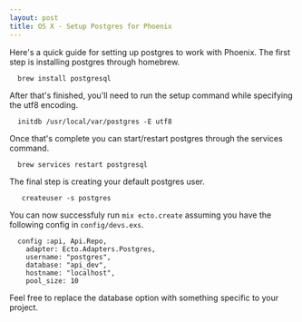 ```yaml
---
layout: post
title: OS X - Setup Postgres for Phoenix
---
```

Here's a quick guide for setting up postgres to work with Phoenix. The first
step is installing postgres through homebrew.

~~~
  brew install postgresql
~~~

After that's finished, you'll need to run the setup command while specifying
the utf8 encoding.

~~~
  initdb /usr/local/var/postgres -E utf8
~~~

Once that's complete you can start/restart postgres through the services command.

~~~
  brew services restart postgresql
~~~

The final step is creating your default postgres user.

~~~
   createuser -s postgres
~~~

You can now successfuly run `mix ecto.create` assuming you have the following
config in `config/devs.exs`.

~~~
  config :api, Api.Repo,
    adapter: Ecto.Adapters.Postgres,
    username: "postgres",
    database: "api_dev",
    hostname: "localhost",
    pool_size: 10
~~~

Feel free to replace the database option with something specific to your
project.
